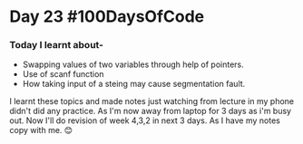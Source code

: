 # Day 23 #100DaysOfCode 

### Today I learnt about-
- Swapping values of two variables through help of pointers.
- Use of scanf function
- How taking input of a steing may cause segmentation fault.

I learnt these topics and made notes just watching from lecture in my phone didn't did any practice.
As I'm now away from laptop for 3 days as i'm busy out. 
Now I'll do revision of week 4,3,2 in next 3 days. As I have my notes copy with me. 😊